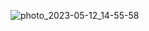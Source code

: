 ![photo_2023-05-12_14-55-58](https://github.com/yungenie/algorithm/assets/28051638/6a745a46-2d56-43c3-81e5-2de84cb7dec3)
